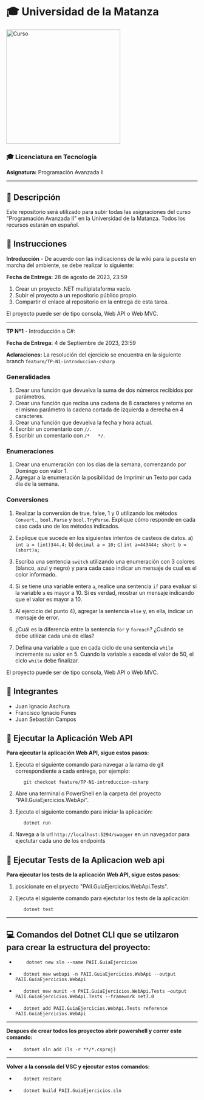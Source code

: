 # 🎓 Universidad de la Matanza

<img src="https://www.freecodecamp.org/news/content/images/2022/12/main-image.png" alt="Curso" width="300">

### 🎓 Licenciatura en Tecnología

**Asignatura:** Programación Avanzada II

---
## 📜 Descripción

Este repositorio será utilizado para subir todas las asignaciones del curso "Programación Avanzada II" en la Universidad de la Matanza. Todos los recursos estarán en español.

## 📝 Instrucciones

**Introducción** - De acuerdo con las indicaciones de la wiki para la puesta en marcha del ambiente, se debe realizar lo siguiente:

**Fecha de Entrega:** 28 de agosto de 2023, 23:59

1. Crear un proyecto .NET multiplataforma vacío.
2. Subir el proyecto a un repositorio público propio.
3. Compartir el enlace al repositorio en la entrega de esta tarea.

El proyecto puede ser de tipo consola, Web API o Web MVC.

---
**TP Nº1** - Introducción a C#:

**Fecha de Entrega:** 4 de Septiembre de 2023, 23:59

**Aclaraciones:** La resolución del ejercicio se encuentra en la siguiente branch `feature/TP-N1-introduccion-csharp`

### Generalidades

1. Crear una función que devuelva la suma de dos números recibidos por parámetros.
2. Crear una función que reciba una cadena de 8 caracteres y retorne en el mismo parámetro la cadena cortada de izquierda a derecha en 4 caracteres.
3. Crear una función que devuelva la fecha y hora actual.
4. Escribir un comentario con `//`.
5. Escribir un comentario con `/*   */`.

### Enumeraciones

1. Crear una enumeración con los días de la semana, comenzando por Domingo con valor 1.
2. Agregar a la enumeración la posibilidad de Imprimir un Texto por cada día de la semana.

### Conversiones

1. Realizar la conversión de true, false, 1 y 0 utilizando los métodos `Convert.`, `bool.Parse` y `bool.TryParse`. Explique cómo responde en cada caso cada uno de los métodos indicados.
2. Explique que sucede en los siguientes intentos de casteos de datos.
   a) `int a = (int)344.4;`
   b) `decimal a = 10;`
   c) `int a=443444; short b = (short)a;`

3. Escriba una sentencia `switch` utilizando una enumeración con 3 colores (blanco, azul y negro) y para cada caso indicar un mensaje de cual es el color informado.
4. Si se tiene una variable entera `a`, realice una sentencia `if` para evaluar si la variable `a` es mayor a 10. Si es verdad, mostrar un mensaje indicando que el valor es mayor a 10.
5. Al ejercicio del punto 4), agregar la sentencia `else` y, en ella, indicar un mensaje de error.
6. ¿Cuál es la diferencia entre la sentencia `for` y `foreach`? ¿Cuándo se debe utilizar cada una de ellas?
7. Defina una variable `a` que en cada ciclo de una sentencia `while` incremente su valor en 5. Cuando la variable `a` exceda el valor de 50, el ciclo `while` debe finalizar.

El proyecto puede ser de tipo consola, Web API o Web MVC.

## 👥 Integrantes

- Juan Ignacio Aschura
- Francisco Ignacio Funes
- Juan Sebastián Campos

## 🚀 Ejecutar la Aplicación Web API

**Para ejecutar la aplicación Web API, sigue estos pasos:**

1. Ejecuta el siguiente comando para navegar a la rama de git correspondiente a cada entrega, por ejemplo:

   ```shell
      git checkout feature/TP-N1-introduccion-csharp
   ```

2. Abre una terminal o PowerShell en la carpeta del proyecto "PAII.GuiaEjercicios.WebApi".

3. Ejecuta el siguiente comando para iniciar la aplicación:

   ```shell
      dotnet run
   ```

4. Navega a la url `http://localhost:5294/swagger` en un navegador para ejectutar cada uno de los endpoints

## 🚀 Ejecutar Tests de la Aplicacion web api

**Para ejecutar los tests de la aplicación Web API, sigue estos pasos:**

1. posicionate en el pryecto "PAII.GuiaEjercicios.WebApi.Tests".

2. Ejecuta el siguiente comando para ejectutar los tests de la aplicación:

   ```shell
      dotnet test
   ```

---
## 💻 Comandos del Dotnet CLI que se utilzaron para crear la estructura del proyecto:

- ```shell
      dotnet new sln --name PAII.GuiaEjercicios
  ```

-  ```shell
      dotnet new webapi -n PAII.GuiaEjercicios.WebApi --output PAII.GuiaEjercicios.WebApi
   ```
-  ```shell
      dotnet new nunit -n PAII.GuiaEjercicios.WebApi.Tests –output PAII.GuiaEjercicios.WebApi.Tests --framework net7.0
   ```

-  ```shell 
      dotnet add PAII.GuiaEjercicios.WebApi.Tests reference PAII.GuiaEjercicios.WebApi
   ```

---
**Despues de crear todos los proyectos abrir powershell y correr este comando:**

-  ```shell 
      dotnet sln add (ls -r **/*.csproj)
   ```
---
**Volver a la consola del VSC y ejecutar estos comandos:**
-  ```shell 
      dotnet restore
   ```

-  ```shell
      dotnet build PAII.GuiaEjercicios.sln
   ```
